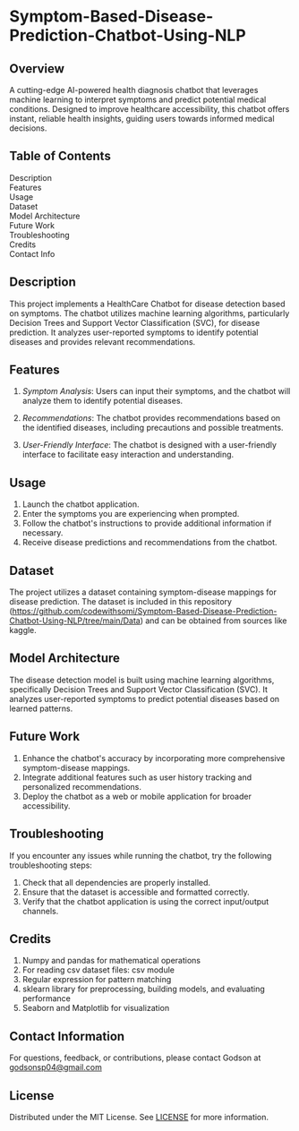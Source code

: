 # Symptom-Based-Disease-Prediction-Chatbot-Using-NLP


## Overview 

A cutting-edge AI-powered health diagnosis chatbot that leverages machine learning to interpret symptoms and predict potential medical conditions. Designed to improve healthcare accessibility, this chatbot offers instant, reliable health insights, guiding users towards informed medical decisions.

## Table of Contents

Description\
Features\
Usage\
Dataset\
Model Architecture\
Future Work\
Troubleshooting\
Credits\
Contact Info


## Description

This project implements a HealthCare Chatbot for disease detection based on symptoms. The chatbot utilizes machine learning algorithms, particularly Decision Trees and Support Vector Classification (SVC), for disease prediction. It analyzes user-reported symptoms to identify potential diseases and provides relevant recommendations.

## Features

1. *Symptom Analysis*: Users can input their symptoms, and the chatbot will analyze them to identify potential diseases.

2. *Recommendations*: The chatbot provides recommendations based on the identified diseases, including precautions and possible treatments.

3. *User-Friendly Interface*: The chatbot is designed with a user-friendly interface to facilitate easy interaction and understanding.

## Usage

1. Launch the chatbot application.
2. Enter the symptoms you are experiencing when prompted.
3. Follow the chatbot's instructions to provide additional information if necessary.
4. Receive disease predictions and recommendations from the chatbot.

## Dataset

The project utilizes a dataset containing symptom-disease mappings for disease prediction. The dataset is included in this repository (https://github.com/codewithsomi/Symptom-Based-Disease-Prediction-Chatbot-Using-NLP/tree/main/Data) and can be obtained from sources like kaggle. 

## Model Architecture

The disease detection model is built using machine learning algorithms, specifically Decision Trees and Support Vector Classification (SVC). It analyzes user-reported symptoms to predict potential diseases based on learned patterns.

## Future Work

1. Enhance the chatbot's accuracy by incorporating more comprehensive symptom-disease mappings.
2. Integrate additional features such as user history tracking and personalized recommendations.
3. Deploy the chatbot as a web or mobile application for broader accessibility.

## Troubleshooting

If you encounter any issues while running the chatbot, try the following troubleshooting steps:

1. Check that all dependencies are properly installed.
2. Ensure that the dataset is accessible and formatted correctly.
3. Verify that the chatbot application is using the correct input/output channels.

## Credits

1. Numpy and pandas for mathematical operations
2. For reading csv dataset files: csv module
3. Regular expression for pattern matching
4. sklearn library for preprocessing, building models, and evaluating performance
5. Seaborn and Matplotlib for visualization

## Contact Information

For questions, feedback, or contributions, please contact Godson at godsonsp04@gmail.com

## License
Distributed under the MIT License. See [LICENSE](LICENSE) for more information.

